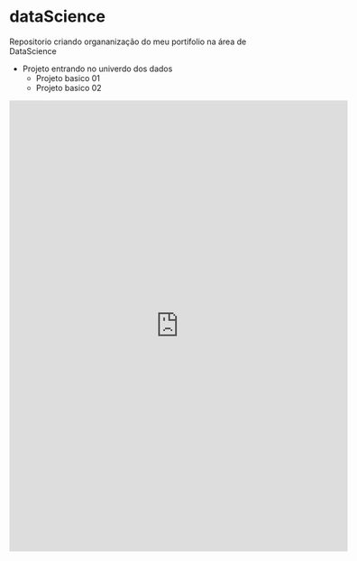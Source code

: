 # dataScience
Repositorio criando organanização do meu portifolio na área de DataScience

- Projeto entrando no univerdo dos dados
  - Projeto basico 01
  - Projeto basico 02





<iframe width="600" height="800" src="https://datastudio.google.com/embed/reporting/b678e6f2-5ba6-4a4e-9628-3c5447b61324/page/1M" frameborder="0" style="border:0" allowfullscreen></iframe>
